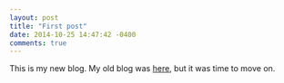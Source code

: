 ```yaml
---
layout: post
title: "First post"
date: 2014-10-25 14:47:42 -0400
comments: true
---
```


This is my new blog.  My old blog was [here](http://petereisentraut.blogspot.com/), but it was time to move on.
